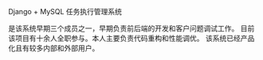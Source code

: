 
Django + MySQL 任务执行管理系统

是该系统早期三个成员之一，早期负责前后端的开发和客户问题调试工作。
目前该项目有十余人全职参与。本人主要负责代码重构和性能调优。
该系统已经产品化且有较多内部和外部用户。

